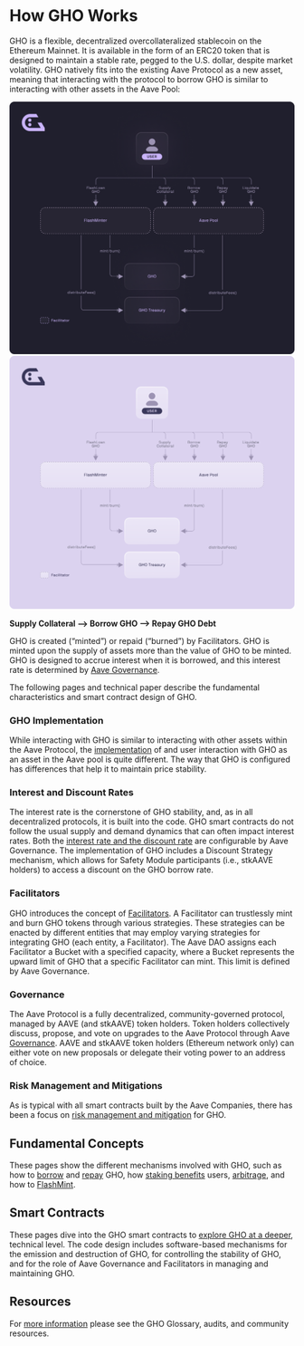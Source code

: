 # How GHO Works

GHO is a flexible, decentralized overcollateralized stablecoin on the Ethereum Mainnet. It is available in the form of an ERC20 token that is designed to maintain a stable rate, pegged to the U.S. dollar, despite market volatility. GHO natively fits into the existing Aave Protocol as a new asset, meaning that interacting with the protocol to borrow GHO is similar to interacting with other assets in the Aave Pool:

![GHO_Architecture Diagram](../../assets/GHO_Architecture_dark.png#gh-dark-mode-only)
![GHO_Architecture Diagram](../../assets/GHO_Architecture.png#gh-light-mode-only)

**Supply Collateral –> Borrow GHO –> Repay GHO Debt**

GHO is created (“minted”) or repaid (“burned”) by Facilitators. GHO is minted upon the supply of assets more than the value of GHO to be minted. GHO is designed to accrue interest when it is borrowed, and this interest rate is determined by [Aave Governance](https://governance.aave.com/).

The following pages and technical paper describe the fundamental characteristics and smart contract design of GHO.

### GHO Implementation

While interacting with GHO is similar to interacting with other assets within the Aave Protocol, the [implementation](gho-implementation.md) of and user interaction with GHO as an asset in the Aave pool is quite different. The way that GHO is configured has differences that help it to maintain price stability.

### Interest and Discount Rates

The interest rate is the cornerstone of GHO stability, and, as in all decentralized protocols, it is built into the code. GHO smart contracts do not follow the usual supply and demand dynamics that can often impact interest rates. Both the [interest rate and the discount rate](interest-rate-discount-model.md) are configurable by Aave Governance. The implementation of GHO includes a Discount Strategy mechanism, which allows for Safety Module participants (i.e., stkAAVE holders) to access a discount on the GHO borrow rate.

### Facilitators

GHO introduces the concept of [Facilitators](gho-facilitators.md). A Facilitator can trustlessly mint and burn GHO tokens through various strategies. These strategies can be enacted by different entities that may employ varying strategies for integrating GHO (each entity, a Facilitator). The Aave DAO assigns each Facilitator a Bucket with a specified capacity, where a Bucket represents the upward limit of GHO that a specific Facilitator can mint. This limit is defined by Aave Governance.

### Governance

The Aave Protocol is a fully decentralized, community-governed protocol, managed by AAVE (and stkAAVE) token holders. Token holders collectively discuss, propose, and vote on upgrades to the Aave Protocol through Aave [Governance](gho-governance.md). AAVE and stkAAVE token holders (Ethereum network only) can either vote on new proposals or delegate their voting power to an address of choice.

### Risk Management and Mitigations

As is typical with all smart contracts built by the Aave Companies, there has been a focus on [risk management and mitigation](./risk-man-mitigations.md) for GHO.

## Fundamental Concepts

These pages show the different mechanisms involved with GHO, such as how to [borrow](../fundamental-concepts/borrow-gho.md) and [repay](../fundamental-concepts/repay-liquidate-gho.md) GHO, how [staking benefits](../fundamental-concepts/gho-discount-strategy.md) users, [arbitrage](../fundamental-concepts/arbitrage.md), and how to [FlashMint](../fundamental-concepts/flashmint.md).

## Smart Contracts

These pages dive into the GHO smart contracts to [explore GHO at a deeper](../../developer-docs/developer-docs-overview.md), technical level. The code design includes software-based mechanisms for the emission and destruction of GHO, for controlling the stability of GHO, and for the role of Aave Governance and Facilitators in managing and maintaining GHO.

## Resources

For [more information](../../resources/resources.md) please see the GHO Glossary, audits, and community resources.
